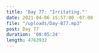 ```yaml
---
title: 'Day 77: "Irritating."'
date: 2021-04-06 15:57:00 -07:00
file: "/uploads/Day-B77.mp3"
post: Day 77
duration: '00:05:24'
length: 4763932
---
```


